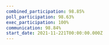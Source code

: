 ```yaml
---
combined_participation: 98.85%
poll_participation: 98.63%
exec_participation: 100%
communication: 98.84%
start_date: 2021-11-221T00:00:00.000Z
---
```

